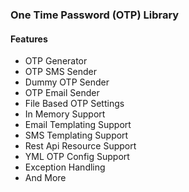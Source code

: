 ### One Time Password (OTP) Library


#### Features

- OTP Generator
- OTP SMS Sender
- Dummy OTP Sender
- OTP Email Sender
- File Based OTP Settings
- In Memory Support
- Email Templating Support
- SMS Templating Support
- Rest Api Resource Support
- YML OTP Config Support
- Exception Handling
- And More
